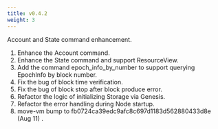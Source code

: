 ```yaml
---
title: v0.4.2
weight: 3
---
```


Account and State command enhancement.

<!--more-->

1. Enhance the Account command. 
2. Enhance the State command and support ResourceView. 
3. Add the command epoch_info_by_number to support querying EpochInfo by block number. 
4. Fix the bug of block time verification.
5. Fix the bug of block stop after block produce error. 
6. Refactor the logic of initializing Storage via Genesis. 
7. Refactor the error handling during Node startup. 
8. move-vm bump to fb0724ca39edc9afc8c697d1183d562880433d8e (Aug 11) .
